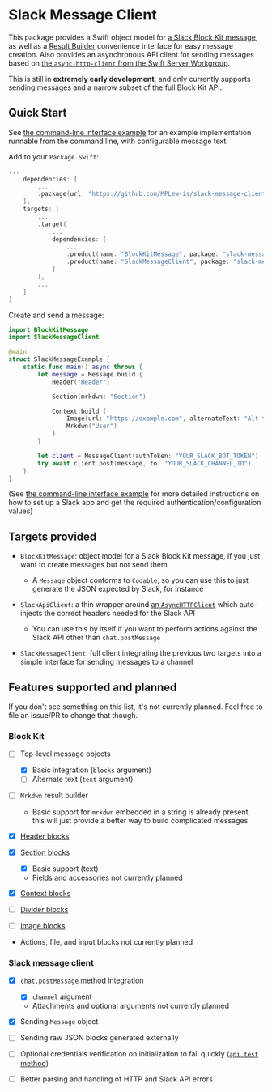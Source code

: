 # Slack Message Client #

This package provides a Swift object model for [a Slack Block Kit message](https://api.slack.com/block-kit), as well as a [Result Builder](https://github.com/apple/swift-evolution/blob/main/proposals/0289-result-builders.md) convenience interface for easy message creation.
Also provides an asynchronous API client for sending messages based on [the `async-http-client` from the Swift Server Workgroup](https://github.com/swift-server/async-http-client).

This is still in **extremely early development**, and only currently supports sending messages and a narrow subset of the full Block Kit API.


## Quick Start ##

See [the command-line interface example](./Examples/SlackMessageClientCli) for an example implementation runnable from the command line, with configurable message text.

Add to your `Package.Swift`:
```swift
...
	dependencies: [
		...
		.package(url: "https://github.com/MPLew-is/slack-message-client", branch: "main"),
	],
	targets: [
		...
		.target(
			...
			dependencies: [
				...
				.product(name: "BlockKitMessage", package: "slack-message-client"),
				.product(name: "SlackMessageClient", package: "slack-message-client"),
			]
		),
		...
	]
]
```

Create and send a message:
```swift
import BlockKitMessage
import SlackMessageClient

@main
struct SlackMessageExample {
	static func main() async throws {
		let message = Message.build {
			Header("Header")

			Section(mrkdwn: "Section")

			Context.build {
				Image(url: "https://example.com", alternateText: "Alt text")
				Mrkdwn("User")
			}
		}

		let client = MessageClient(authToken: "YOUR_SLACK_BOT_TOKEN")
		try await client.post(message, to: "YOUR_SLACK_CHANNEL_ID")
	}
}
```
(See [the command-line interface example](./Examples/SlackMessageClientCli) for more detailed instructions on how to set up a Slack app and get the required authentication/configuration values)


## Targets provided ##

- `BlockKitMessage`: object model for a Slack Block Kit message, if you just want to create messages but not send them
	- A `Message` object conforms to `Codable`, so you can use this to just generate the JSON expected by Slack, for instance

- `SlackApiClient`: a thin wrapper around [an `AsyncHTTPClient`](https://github.com/swift-server/async-http-client) which auto-injects the correct headers needed for the Slack API
	- You can use this by itself if you want to perform actions against the Slack API other than `chat.postMessage`

- `SlackMessageClient`: full client integrating the previous two targets into a simple interface for sending messages to a channel


## Features supported and planned ##

If you don't see something on this list, it's not currently planned.
Feel free to file an issue/PR to change that though.


### Block Kit ###

- [ ] Top-level message objects
	- [x] Basic integration (`blocks` argument)
	- [ ] Alternate text (`text` argument)

- [ ] `Mrkdwn` result builder
	- Basic support for `mrkdwn` embedded in a string is already present, this will just provide a better way to build complicated messages

- [x] [Header blocks](https://api.slack.com/reference/block-kit/blocks#header)

- [x] [Section blocks](https://api.slack.com/reference/block-kit/blocks#section)
	- [x] Basic support (text)
	- Fields and accessories not currently planned

- [x] [Context blocks](https://api.slack.com/reference/block-kit/blocks#context)

- [ ] [Divider blocks](https://api.slack.com/reference/block-kit/blocks#divider)

- [ ] [Image blocks](https://api.slack.com/reference/block-kit/blocks#image)

- Actions, file, and input blocks not currently planned


### Slack message client ###

- [x] [`chat.postMessage` method](https://api.slack.com/methods/chat.postMessage) integration
	- [x] `channel` argument
	- Attachments and optional arguments not currently planned

- [x] Sending `Message` object

- [ ] Sending raw JSON blocks generated externally

- [ ] Optional credentials verification on initialization to fail quickly ([`api.test` method](https://api.slack.com/methods/api.test))

- [ ] Better parsing and handling of HTTP and Slack API errors
